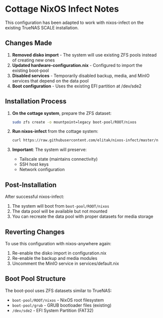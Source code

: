 # Cottage NixOS Infect Notes

This configuration has been adapted to work with nixos-infect on the existing TrueNAS SCALE installation.

## Changes Made

1. **Removed disko import** - The system will use existing ZFS pools instead of creating new ones
2. **Updated hardware-configuration.nix** - Configured to import the existing boot-pool
3. **Disabled services** - Temporarily disabled backup, media, and MinIO services that depend on the data pool
4. **Boot configuration** - Uses the existing EFI partition at /dev/sde2

## Installation Process

1. **On the cottage system**, prepare the ZFS dataset:
   ```bash
   sudo zfs create -o mountpoint=legacy boot-pool/ROOT/nixos
   ```

2. **Run nixos-infect** from the cottage system:
   ```bash
   curl https://raw.githubusercontent.com/elitak/nixos-infect/master/nixos-infect | NIX_CHANNEL=nixos-24.11 bash -x
   ```

3. **Important**: The system will preserve:
   - Tailscale state (maintains connectivity)
   - SSH host keys
   - Network configuration

## Post-Installation

After successful nixos-infect:

1. The system will boot from `boot-pool/ROOT/nixos`
2. The data pool will be available but not mounted
3. You can recreate the data pool with proper datasets for media storage

## Reverting Changes

To use this configuration with nixos-anywhere again:
1. Re-enable the disko import in configuration.nix
2. Re-enable the backup and media modules
3. Uncomment the MinIO service in services/default.nix

## Boot Pool Structure

The boot-pool uses ZFS datasets similar to TrueNAS:
- `boot-pool/ROOT/nixos` - NixOS root filesystem
- `boot-pool/grub` - GRUB bootloader files (existing)
- `/dev/sde2` - EFI System Partition (FAT32)